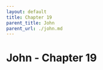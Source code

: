 ```yaml
---
layout: default
title: Chapter 19
parent_title: John
parent_url: ./john.md
---
```


# John - Chapter 19
